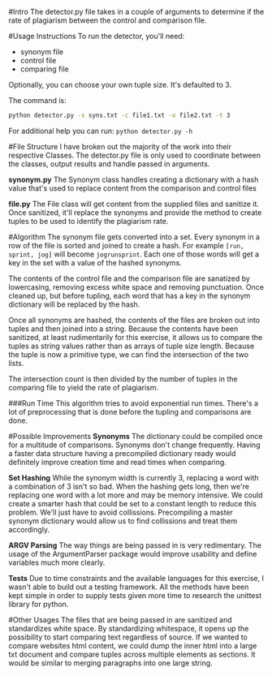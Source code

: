 #Intro
The detector.py file takes in a couple of arguments to determine if the rate of plagiarism between the control and comparison file.

#Usage Instructions
To run the detector, you'll need:
- synonym file
- control file
- comparing file

Optionally, you can choose your own tuple size. It's defaulted to 3.

The command is:
```bash
python detector.py -s syns.txt -c file1.txt -o file2.txt -t 3
```

For additional help you can run: `python detector.py -h`

#File Structure
I have broken out the majority of the work into their respective Classes. The detector.py file is only used to coordinate between the classes, output results and handle passed in arguments.

**synonym.py**
The Synonym class handles creating a dictionary with a hash value that's used to replace content from the comparison and control files

**file.py**
The File class will get content from the supplied files and sanitize it. Once sanitized, it'll replace the synonyms and provide the method to create tuples to be used to identify the plagiarism rate.

#Algorithm
The synonym file gets converted into a set. Every synonym in a row of the file is sorted and joined to create a hash. For example `[run, sprint, jog]` will become `jogrunsprint`. Each one of those words will get a key in the set with a value of the hashed synonyms.

The contents of the control file and the comparison file are sanatized by lowercasing, removing excess white space and removing punctuation. Once cleaned up, but before tupling, each word that has a key in the synonym dictionary will be replaced by the hash.

Once all synonyms are hashed, the contents of the files are broken out into tuples and then joined into a string. Because the contents have been sanitized, at least rudimentarily for this exercise, it allows us to compare the tuples as string values rather than as arrays of tuple size length. Because the tuple is now a primitive type, we can find the intersection of the two lists.

The intersection count is then divided by the number of tuples in the comparing file to yield the rate of plagiarism.

###Run Time
This algorithm tries to avoid exponential run times. There's a lot of preprocessing that is done before the tupling and comparisons are done.

#Possible Improvements
**Synonyms**
The dictionary could be compiled once for a multitude of comparisons. Synonyms don't change frequently. Having a faster data structure having a precompiled dictionary ready would definitely improve creation time and read times when comparing.

**Set Hashing**
While the synonym width is currently 3, replacing a word with a combination of 3 isn't so bad. When the hashing gets long, then we're replacing one word with a lot more and may be memory intensive. We could create a smarter hash that could be set to a constant length to reduce this problem. We'll just have to avoid collissions. Precompiling a master synonym dictionary would allow us to find collissions and treat them accordingly.

**ARGV Parsing**
The way things are being passed in is very redimentary. The usage of the ArgumentParser package would improve usability and define variables much more clearly.

**Tests**
Due to time constraints and the available languages for this exercise, I wasn't able to build out a testing framework. All the methods have been kept simple in order to supply tests given more time to research the unittest library for python.

#Other Usages
The files that are being passed in are sanitized and standardizes white space. By standardizing whitespace, it opens up the possibility to start comparing text regardless of source. If we wanted to compare websites html content, we could dump the inner html into a large txt document and compare tuples across multiple elements as sections. It would be similar to merging paragraphs into one large string.
